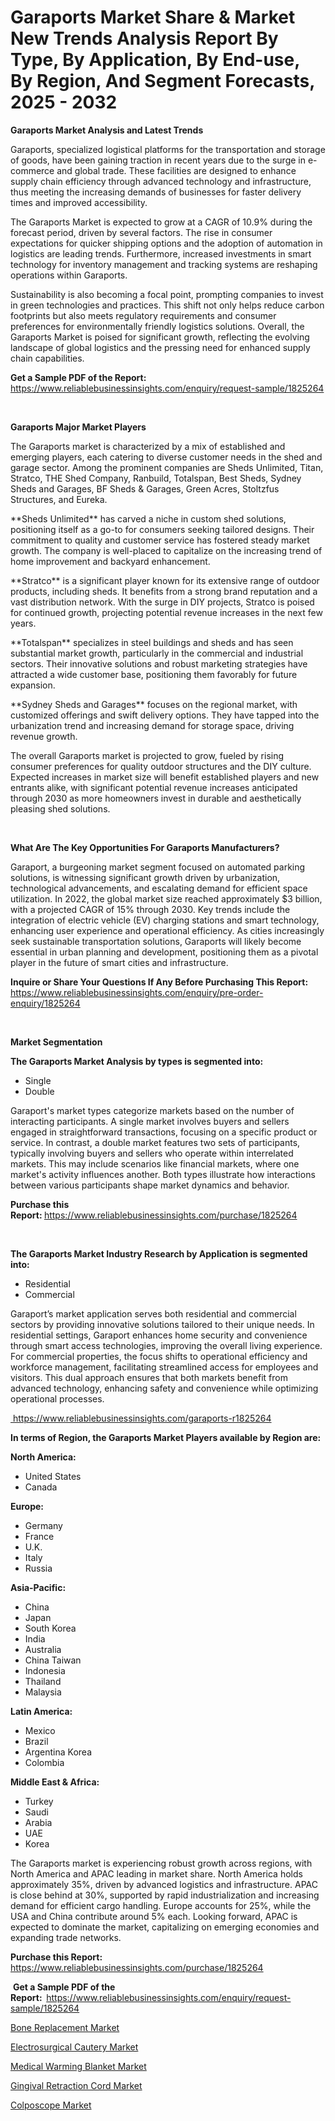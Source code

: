 <p><h1>Garaports Market Share & Market New Trends Analysis Report By Type, By Application, By End-use, By Region, And Segment Forecasts, 2025 - 2032</h1></p><p><strong>Garaports Market Analysis and Latest Trends</strong></p>
<p><p>Garaports, specialized logistical platforms for the transportation and storage of goods, have been gaining traction in recent years due to the surge in e-commerce and global trade. These facilities are designed to enhance supply chain efficiency through advanced technology and infrastructure, thus meeting the increasing demands of businesses for faster delivery times and improved accessibility.</p><p>The Garaports Market is expected to grow at a CAGR of 10.9% during the forecast period, driven by several factors. The rise in consumer expectations for quicker shipping options and the adoption of automation in logistics are leading trends. Furthermore, increased investments in smart technology for inventory management and tracking systems are reshaping operations within Garaports.</p><p>Sustainability is also becoming a focal point, prompting companies to invest in green technologies and practices. This shift not only helps reduce carbon footprints but also meets regulatory requirements and consumer preferences for environmentally friendly logistics solutions. Overall, the Garaports Market is poised for significant growth, reflecting the evolving landscape of global logistics and the pressing need for enhanced supply chain capabilities.</p></p>
<p><strong>Get a Sample PDF of the Report:&nbsp;</strong> <a href="https://www.reliablebusinessinsights.com/enquiry/request-sample/1825264?utm_campaign=1113&utm_medium=2&utm_source=Github&utm_content=ia&utm_term=09042025&utm_id=garaports">https://www.reliablebusinessinsights.com/enquiry/request-sample/1825264</a></p>
<p>&nbsp;</p>
<p><strong>Garaports Major Market Players</strong></p>
<p><p>The Garaports market is characterized by a mix of established and emerging players, each catering to diverse customer needs in the shed and garage sector. Among the prominent companies are Sheds Unlimited, Titan, Stratco, THE Shed Company, Ranbuild, Totalspan, Best Sheds, Sydney Sheds and Garages, BF Sheds & Garages, Green Acres, Stoltzfus Structures, and Eureka.</p><p>**Sheds Unlimited** has carved a niche in custom shed solutions, positioning itself as a go-to for consumers seeking tailored designs. Their commitment to quality and customer service has fostered steady market growth. The company is well-placed to capitalize on the increasing trend of home improvement and backyard enhancement.</p><p>**Stratco** is a significant player known for its extensive range of outdoor products, including sheds. It benefits from a strong brand reputation and a vast distribution network. With the surge in DIY projects, Stratco is poised for continued growth, projecting potential revenue increases in the next few years.</p><p>**Totalspan** specializes in steel buildings and sheds and has seen substantial market growth, particularly in the commercial and industrial sectors. Their innovative solutions and robust marketing strategies have attracted a wide customer base, positioning them favorably for future expansion.</p><p>**Sydney Sheds and Garages** focuses on the regional market, with customized offerings and swift delivery options. They have tapped into the urbanization trend and increasing demand for storage space, driving revenue growth.</p><p>The overall Garaports market is projected to grow, fueled by rising consumer preferences for quality outdoor structures and the DIY culture. Expected increases in market size will benefit established players and new entrants alike, with significant potential revenue increases anticipated through 2030 as more homeowners invest in durable and aesthetically pleasing shed solutions.</p></p>
<p>&nbsp;</p>
<p><strong>What Are The Key Opportunities For Garaports Manufacturers?</strong></p>
<p><p>Garaport, a burgeoning market segment focused on automated parking solutions, is witnessing significant growth driven by urbanization, technological advancements, and escalating demand for efficient space utilization. In 2022, the global market size reached approximately $3 billion, with a projected CAGR of 15% through 2030. Key trends include the integration of electric vehicle (EV) charging stations and smart technology, enhancing user experience and operational efficiency. As cities increasingly seek sustainable transportation solutions, Garaports will likely become essential in urban planning and development, positioning them as a pivotal player in the future of smart cities and infrastructure.</p></p>
<p><strong>Inquire or Share Your Questions If Any Before Purchasing This Report:</strong> <a href="https://www.reliablebusinessinsights.com/enquiry/pre-order-enquiry/1825264?utm_campaign=1113&utm_medium=2&utm_source=Github&utm_content=ia&utm_term=09042025&utm_id=garaports">https://www.reliablebusinessinsights.com/enquiry/pre-order-enquiry/1825264</a></p>
<p>&nbsp;</p>
<p><strong>Market Segmentation</strong></p>
<p><strong>The Garaports Market Analysis by types is segmented into:</strong></p>
<p><ul><li>Single</li><li>Double</li></ul></p>
<p><p>Garaport's market types categorize markets based on the number of interacting participants. A single market involves buyers and sellers engaged in straightforward transactions, focusing on a specific product or service. In contrast, a double market features two sets of participants, typically involving buyers and sellers who operate within interrelated markets. This may include scenarios like financial markets, where one market's activity influences another. Both types illustrate how interactions between various participants shape market dynamics and behavior.</p></p>
<p><strong>Purchase this Report:&nbsp;</strong><a href="https://www.reliablebusinessinsights.com/purchase/1825264?utm_campaign=1113&utm_medium=2&utm_source=Github&utm_content=ia&utm_term=09042025&utm_id=garaports">https://www.reliablebusinessinsights.com/purchase/1825264</a></p>
<p>&nbsp;</p>
<p><strong>The Garaports Market Industry Research by Application is segmented into:</strong></p>
<p><ul><li>Residential</li><li>Commercial</li></ul></p>
<p><p>Garaport’s market application serves both residential and commercial sectors by providing innovative solutions tailored to their unique needs. In residential settings, Garaport enhances home security and convenience through smart access technologies, improving the overall living experience. For commercial properties, the focus shifts to operational efficiency and workforce management, facilitating streamlined access for employees and visitors. This dual approach ensures that both markets benefit from advanced technology, enhancing safety and convenience while optimizing operational processes.</p></p>
<p><a href="https://www.reliablebusinessinsights.com/garaports-r1825264?utm_campaign=1113&utm_medium=2&utm_source=Github&utm_content=ia&utm_term=09042025&utm_id=garaports">&nbsp;https://www.reliablebusinessinsights.com/garaports-r1825264</a></p>
<p><strong>In terms of Region, the Garaports Market Players available by Region are:</strong></p>
<p>
    <p> <strong> North America: </strong>
        <ul>
            <li>United States</li>
            <li>Canada</li>
        </ul>
        </p> 
    <p> <strong> Europe: </strong>
        <ul>
            <li>Germany</li>
            <li>France</li>
            <li>U.K.</li>
            <li>Italy</li>
            <li>Russia</li>
        </ul>
        </p> 
    <p> <strong> Asia-Pacific: </strong>
        <ul>
            <li>China</li>
            <li>Japan</li>
            <li>South Korea</li>
            <li>India</li>
            <li>Australia</li>
            <li>China Taiwan</li>
            <li>Indonesia</li>
            <li>Thailand</li>
            <li>Malaysia</li>
        </ul>
        </p> 
    <p> <strong> Latin America: </strong>
        <ul>
            <li>Mexico</li>
            <li>Brazil</li>
            <li>Argentina Korea</li>
            <li>Colombia</li>
        </ul>
        </p> 
    <p> <strong> Middle East & Africa: </strong>
        <ul>
            <li>Turkey</li>
            <li>Saudi</li>
            <li>Arabia</li>
            <li>UAE</li>
            <li>Korea</li>
        </ul>
    </p>
    </p>
<p><p>The Garaports market is experiencing robust growth across regions, with North America and APAC leading in market share. North America holds approximately 35%, driven by advanced logistics and infrastructure. APAC is close behind at 30%, supported by rapid industrialization and increasing demand for efficient cargo handling. Europe accounts for 25%, while the USA and China contribute around 5% each. Looking forward, APAC is expected to dominate the market, capitalizing on emerging economies and expanding trade networks.</p></p>
<p><strong>Purchase this Report: </strong><a href="https://www.reliablebusinessinsights.com/purchase/1825264?utm_campaign=1113&utm_medium=2&utm_source=Github&utm_content=ia&utm_term=09042025&utm_id=garaports">https://www.reliablebusinessinsights.com/purchase/1825264</a></p>
<p>&nbsp;<strong>Get a Sample PDF of the Report:&nbsp;&nbsp;</strong><a href="https://www.reliablebusinessinsights.com/enquiry/request-sample/1825264?utm_campaign=1113&utm_medium=2&utm_source=Github&utm_content=ia&utm_term=09042025&utm_id=garaports">https://www.reliablebusinessinsights.com/enquiry/request-sample/1825264</a></p>
<p><strong></strong></p>
<p><p><a href="https://www.linkedin.com/pulse/overview-bone-replacementmarket-industryshowing-growth-rate-tg1mc?utm_campaign=1113&utm_medium=2&utm_source=Github&utm_content=ia&utm_term=09042025&utm_id=garaports">Bone Replacement Market</a></p><p><a href="https://www.linkedin.com/pulse/strategic-forecast-electrosurgical-cautery-market-growth-idrbc?utm_campaign=1113&utm_medium=2&utm_source=Github&utm_content=ia&utm_term=09042025&utm_id=garaports">Electrosurgical Cautery Market</a></p><p><a href="https://www.linkedin.com/pulse/medical-warming-blanket-market-forecastfor-year2025-2032-insigths-5hllc?utm_campaign=1113&utm_medium=2&utm_source=Github&utm_content=ia&utm_term=09042025&utm_id=garaports">Medical Warming Blanket Market</a></p><p><a href="https://www.linkedin.com/pulse/in-depth-report-gingival-retraction-cord-market-types-60z6c?utm_campaign=1113&utm_medium=2&utm_source=Github&utm_content=ia&utm_term=09042025&utm_id=garaports">Gingival Retraction Cord Market</a></p><p><a href="https://www.linkedin.com/pulse/colposcope-market-trends-report-current-industry-analysis-size-tli4c?utm_campaign=1113&utm_medium=2&utm_source=Github&utm_content=ia&utm_term=09042025&utm_id=garaports">Colposcope Market</a></p></p>